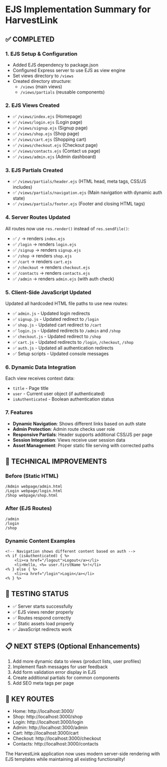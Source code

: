 # EJS Implementation Summary for HarvestLink

## ✅ COMPLETED

### 1. EJS Setup & Configuration
- Added EJS dependency to package.json
- Configured Express server to use EJS as view engine
- Set views directory to `/views`
- Created directory structure:
  - `/views` (main views)
  - `/views/partials` (reusable components)

### 2. EJS Views Created
- ✅ `/views/index.ejs` (Homepage)
- ✅ `/views/login.ejs` (Login page)
- ✅ `/views/signup.ejs` (Signup page)
- ✅ `/views/shop.ejs` (Shop page)
- ✅ `/views/cart.ejs` (Shopping cart)
- ✅ `/views/checkout.ejs` (Checkout page)
- ✅ `/views/contacts.ejs` (Contact us page)
- ✅ `/views/admin.ejs` (Admin dashboard)

### 3. EJS Partials Created
- ✅ `/views/partials/header.ejs` (HTML head, meta tags, CSS/JS includes)
- ✅ `/views/partials/navigation.ejs` (Main navigation with dynamic auth state)
- ✅ `/views/partials/footer.ejs` (Footer and closing HTML tags)

### 4. Server Routes Updated
All routes now use `res.render()` instead of `res.sendFile()`:
- ✅ `/` → renders `index.ejs`
- ✅ `/login` → renders `login.ejs`
- ✅ `/signup` → renders `signup.ejs`
- ✅ `/shop` → renders `shop.ejs`
- ✅ `/cart` → renders `cart.ejs`
- ✅ `/checkout` → renders `checkout.ejs`
- ✅ `/contacts` → renders `contacts.ejs`
- ✅ `/admin` → renders `admin.ejs` (with auth check)

### 5. Client-Side JavaScript Updated
Updated all hardcoded HTML file paths to use new routes:
- ✅ `admin.js` - Updated login redirects
- ✅ `signup.js` - Updated redirect to `/login`
- ✅ `shop.js` - Updated cart redirect to `/cart`
- ✅ `login.js` - Updated redirects to `/admin` and `/shop`
- ✅ `checkout.js` - Updated redirect to `/shop`
- ✅ `cart.js` - Updated redirects to `/login`, `/checkout`, `/shop`
- ✅ `auth.js` - Updated all authentication redirects
- ✅ Setup scripts - Updated console messages

### 6. Dynamic Data Integration
Each view receives context data:
- `title` - Page title
- `user` - Current user object (if authenticated)
- `isAuthenticated` - Boolean authentication status

### 7. Features
- **Dynamic Navigation**: Shows different links based on auth state
- **Admin Protection**: Admin route checks user role
- **Responsive Partials**: Header supports additional CSS/JS per page
- **Session Integration**: Views receive user session data
- **Asset Management**: Proper static file serving with corrected paths

## 🔧 TECHNICAL IMPROVEMENTS

### Before (Static HTML)
```
/Admin webpage/admin.html
/Login webpage/login.html
/Shop webpage/shop.html
```

### After (EJS Routes)
```
/admin
/login
/shop
```

### Dynamic Content Examples
```ejs
<!-- Navigation shows different content based on auth -->
<% if (isAuthenticated) { %>
    <li><a href="/logout">Logout</a></li>
    <li>Hello, <%= user.firstName %>!</li>
<% } else { %>
    <li><a href="/login">Login</a></li>
<% } %>
```

## 🚀 TESTING STATUS
- ✅ Server starts successfully
- ✅ EJS views render properly
- ✅ Routes respond correctly
- ✅ Static assets load properly
- ✅ JavaScript redirects work

## 📋 NEXT STEPS (Optional Enhancements)
1. Add more dynamic data to views (product lists, user profiles)
2. Implement flash messages for user feedback
3. Add form validation error display in EJS
4. Create additional partials for common components
5. Add SEO meta tags per page

## 🔗 KEY ROUTES
- Home: http://localhost:3000/
- Shop: http://localhost:3000/shop
- Login: http://localhost:3000/login
- Admin: http://localhost:3000/admin
- Cart: http://localhost:3000/cart
- Checkout: http://localhost:3000/checkout
- Contacts: http://localhost:3000/contacts

The HarvestLink application now uses modern server-side rendering with EJS templates while maintaining all existing functionality!
